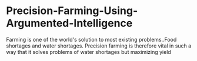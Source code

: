 # Precision-Farming-Using-Argumented-Intelligence
Farming is one of the world's solution to most existing problems..Food shortages and water shortages. Precision farming is therefore vital in such a way that it solves problems of water shortages but maximizing yield 
